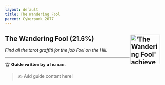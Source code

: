 ```yaml
---
layout: default
title: The Wandering Fool
parent: Cyberpunk 2077
---
```


## The Wandering Fool (21.6%) <img align="right" src="https://cdn.cloudflare.steamstatic.com/steamcommunity/public/images/apps/1091500/5fe10094d667c5f6da21589aad5c8ebd07f0e78b.jpg" alt="'The Wandering Fool' achievement icon" width="96" height="96">

_Find all the tarot graffiti for the job Fool on the Hill._

---

:trophy: **Guide written by a human**:

> :writing_hand: Add guide content here!


